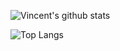 <!--
**vmoeykens/vmoeykens** is a ✨ _special_ ✨ repository because its `README.md` (this file) appears on your GitHub profile.

Here are some ideas to get you started:

- 🔭 I’m currently working on ...
- 🌱 I’m currently learning ...
- 👯 I’m looking to collaborate on ...
- 🤔 I’m looking for help with ...
- 💬 Ask me about ...
- 📫 How to reach me: ...
- 😄 Pronouns: ...
- ⚡ Fun fact: ...
-->

![Vincent's github stats](https://github-readme-stats.vercel.app/api?username=vmoeykens&count_private=true&theme=graywhite)

![Top Langs](https://github-readme-stats.vercel.app/api/top-langs/?username=vmoeykens&layout=compact)
